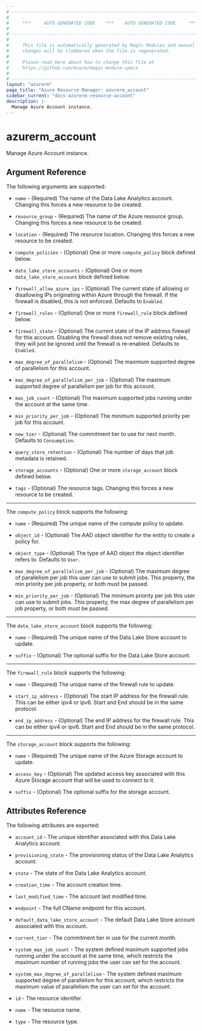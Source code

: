 ```yaml
---
# ----------------------------------------------------------------------------
#
#     ***     AUTO GENERATED CODE    ***    AUTO GENERATED CODE     ***
#
# ----------------------------------------------------------------------------
#
#     This file is automatically generated by Magic Modules and manual
#     changes will be clobbered when the file is regenerated.
#
#     Please read more about how to change this file at
#     https://github.com/Azure/magic-module-specs
#
# ----------------------------------------------------------------------------
layout: "azurerm"
page_title: "Azure Resource Manager: azurerm_account"
sidebar_current: "docs-azurerm-resource-account"
description: |-
  Manage Azure Account instance.
---
```


# azurerm_account

Manage Azure Account instance.


## Argument Reference

The following arguments are supported:

* `name` - (Required) The name of the Data Lake Analytics account. Changing this forces a new resource to be created.

* `resource_group` - (Required) The name of the Azure resource group. Changing this forces a new resource to be created.

* `location` - (Required) The resource location. Changing this forces a new resource to be created.

* `compute_policies` - (Optional) One or more `compute_policy` block defined below.

* `data_lake_store_accounts` - (Optional) One or more `data_lake_store_account` block defined below.

* `firewall_allow_azure_ips` - (Optional) The current state of allowing or disallowing IPs originating within Azure through the firewall. If the firewall is disabled, this is not enforced. Defaults to `Enabled`.

* `firewall_rules` - (Optional) One or more `firewall_rule` block defined below.

* `firewall_state` - (Optional) The current state of the IP address firewall for this account. Disabling the firewall does not remove existing rules, they will just be ignored until the firewall is re-enabled. Defaults to `Enabled`.

* `max_degree_of_parallelism` - (Optional) The maximum supported degree of parallelism for this account.

* `max_degree_of_parallelism_per_job` - (Optional) The maximum supported degree of parallelism per job for this account.

* `max_job_count` - (Optional) The maximum supported jobs running under the account at the same time.

* `min_priority_per_job` - (Optional) The minimum supported priority per job for this account.

* `new_tier` - (Optional) The commitment tier to use for next month. Defaults to `Consumption`.

* `query_store_retention` - (Optional) The number of days that job metadata is retained.

* `storage_accounts` - (Optional) One or more `storage_account` block defined below.

* `tags` - (Optional) The resource tags. Changing this forces a new resource to be created.

---

The `compute_policy` block supports the following:

* `name` - (Required) The unique name of the compute policy to update.

* `object_id` - (Optional) The AAD object identifier for the entity to create a policy for.

* `object_type` - (Optional) The type of AAD object the object identifier refers to. Defaults to `User`.

* `max_degree_of_parallelism_per_job` - (Optional) The maximum degree of parallelism per job this user can use to submit jobs. This property, the min priority per job property, or both must be passed.

* `min_priority_per_job` - (Optional) The minimum priority per job this user can use to submit jobs. This property, the max degree of parallelism per job property, or both must be passed.

---

The `data_lake_store_account` block supports the following:

* `name` - (Required) The unique name of the Data Lake Store account to update.

* `suffix` - (Optional) The optional suffix for the Data Lake Store account.

---

The `firewall_rule` block supports the following:

* `name` - (Required) The unique name of the firewall rule to update.

* `start_ip_address` - (Optional) The start IP address for the firewall rule. This can be either ipv4 or ipv6. Start and End should be in the same protocol.

* `end_ip_address` - (Optional) The end IP address for the firewall rule. This can be either ipv4 or ipv6. Start and End should be in the same protocol.

---

The `storage_account` block supports the following:

* `name` - (Required) The unique name of the Azure Storage account to update.

* `access_key` - (Optional) The updated access key associated with this Azure Storage account that will be used to connect to it.

* `suffix` - (Optional) The optional suffix for the storage account.

## Attributes Reference

The following attributes are exported:

* `account_id` - The unique identifier associated with this Data Lake Analytics account.

* `provisioning_state` - The provisioning status of the Data Lake Analytics account.

* `state` - The state of the Data Lake Analytics account.

* `creation_time` - The account creation time.

* `last_modified_time` - The account last modified time.

* `endpoint` - The full CName endpoint for this account.

* `default_data_lake_store_account` - The default Data Lake Store account associated with this account.

* `current_tier` - The commitment tier in use for the current month.

* `system_max_job_count` - The system defined maximum supported jobs running under the account at the same time, which restricts the maximum number of running jobs the user can set for the account.

* `system_max_degree_of_parallelism` - The system defined maximum supported degree of parallelism for this account, which restricts the maximum value of parallelism the user can set for the account.

* `id` - The resource identifer.

* `name` - The resource name.

* `type` - The resource type.
